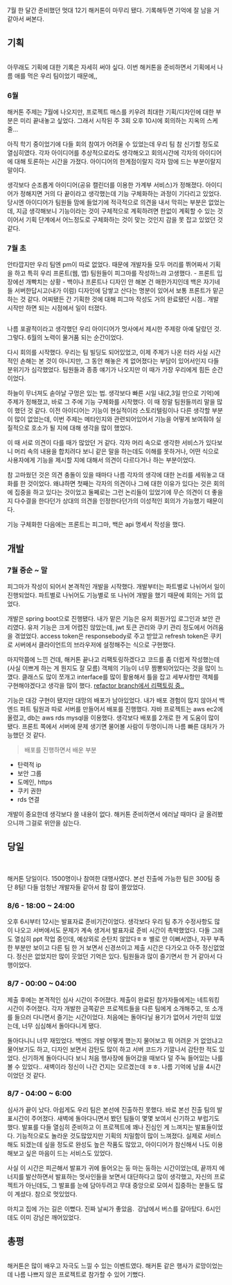 <p>7월 한 달간 준비했던 멋대 12기 해커톤이 마무리 됐다. 
기록해두면 기억에 잘 남을 거 같아서 써본다.</p>
<h2 id="기획">기획</h2>
<p><img alt="" src="https://velog.velcdn.com/images/9409velog/post/f20778c1-d25f-4d48-a83f-928450fdfb93/image.png" /></p>
<p>아무래도 기획에 대한 기록은 자세히 써야 싶다.
이번 해커톤을 준비하면서 기획에서 나름 애를 먹은 우리 팀이었기 때문에,,</p>
<h3 id="6월">6월</h3>
<p>해커톤 주제는 7월에 나오지만, 프로젝트 매스를 키우려 최대한 기획/디자인에 대한 부분은 미리 끝내놓고 싶었다. 그래서 시작된 주 3회 오후 10시에 회의하는 지옥의 스케줄...<img alt="" src="https://velog.velcdn.com/images/9409velog/post/1ddf9060-565b-4725-8838-fdefcd6be43b/image.png" /></p>
<p>아직 학기 중이었기에 다들 회의 참여가 어려울 수 있었는데 우리 팀 참 신기할 정도로 열심히였다. 각자 아이디어를 추상적으로라도 생각해오고 회의시간에 각자의 아이디어에 대해 토론하는 시간을 가졌다. 아이디어의 한계점이랄지 각자 맘에 드는 부분이랄지 말이다.</p>
<p>생각보다 순조롭게 아이디어(공유 캘린더를 이용한 가계부 서비스)가 정해졌다. 아이디어가 정해지면 거의 다 끝이라고 생각했는데 기능 구체화하는 과정이 기다리고 있었다. 당시엔 아이디어가 팀원들 맘에 들었기에 적극적으로 의견을 내서 막히는 부분은 없었는데, 지금 생각해보니 기능이라는 것이 구체적으로 계획하려면 한없이 계획할 수 있는 것이어서 기획 단계에서 어느정도로 구체화하는 것이 맞는 것인지 감을 못 잡고 있었던 것 같다.</p>
<h3 id="7월-초">7월 초</h3>
<p>안타깝지만 우리 팀엔 pm이 따로 없었다. 때문에 개발자들 모두 머리를 쮜어짜서 기획을 하고 특히 우리 프론트(웹, 앱) 팀원들이 피그마를 작성하느랴 고생했다. - 프론트 입장에선 개빡치는 상황 - 백이나 프론트나 디자인 안 해본 건 매한가지인데 백은 자기네들 서버한답시고(내가 이럼) 디자인에 담쌓고 산다는 명분이 있어서 보통 프론트가 맡곤 하는 것 같다. 어찌됐든 간 기획한 것에 대해 피그마 작성도 거의 완료됐던 시점.. 개발 시작만 하면 되는 시점에서 일이 터졌다.</p>
<p><img alt="" src="https://velog.velcdn.com/images/9409velog/post/f92c0043-aa1c-4f41-939b-5b2ddb4de94b/image.png" /></p>
<p>나름 포괄적이라고 생각했던 우리 아이디어가 멋사에서 제시한 주제랑 아예 달랐던 것.
그렇다. 6월의 노력이 물거품 되는 순간이었다. </p>
<p>다시 회의를 시작했다. 우리는 팀 빌딩도 되어있었고, 이제 주제가 나온 터라 사실 시간적인 손해는 본 것이 아니지만, 그 동안 해놓은 게 없어졌다는 부담이 있어서인지 다들 분위기가 심각했었다. 팀원들과 종종 얘기가 나오지만 이 때가 가장 우리에게 힘든 순간이었다.</p>
<p>하늘이 무너져도 솓아날 구멍은 있는 법. 생각보다 빠른 시일 내(2,3일 만으로 기억)에 주제가 정해졌고, 바로 그 주에 기능 구체화를 시작했다. 이 때 정말 팀원들끼리 말을 많이 했던 것 같다. 이전 아이디어는 기능이 현실적이라 스토리텔링이나 다른 생각할 부분이 많이 없었는데, 이번 주제는 메타인지와 관련되어있어서 기능을 어떻게 보여줘야 실질적으로 호소가 될 지에 대해 생각을 많이 했었다. </p>
<p>이 때 서로 의견이 다를 때가 많았던 거 같다. 각자 머리 속으로 생각한 서비스가 있다보니 머리 속의 내용을 합치려다 보니 같은 말을 하는데도 이해를 못하거나, 어떤 식으로 사용자에게 기능을 제시할 지에 대해서 의견이 다르다거나 하는 부분이었다. </p>
<p>참 고마웠던 것은 의견 충돌이 있을 때마다 나름 각자의 생각에 대한 논리를 세워놓고 대화를 한 것이었다. 왜냐하면 첫째는 각자의 의견이나 그에 대한 이유가 있다는 것은 회의에 집중을 하고 있다는 것이었고 둘쩨로는 그런 논리들이 있었기에 무슨 의견이 더 좋을 지 다수결을 한다던가 상대의 의견을 인정한다던가의 이성적인 회의가 가능했기 때문이다.</p>
<p>기능 구체화한 다음에는 프론트는 피그마, 백은 api 명세서 작성을 했다.</p>
<h2 id="개발">개발</h2>
<h3 id="7월-중순--말">7월 중순 ~ 말</h3>
<p>피그마가 작성이 되어서 본격적인 개발을 시작했다. 개발부터는 파트별로 나뉘어서 일이 진행되었다. 파트별로 나뉘어도 기능별로 또 나뉘어 개발을 했기 때문에 회의는 거의 없었다. </p>
<p>개발은 spring boot으로 진행됐다. 내가 맡은 기능은 유저 회원가입 로그인과 보안 관리였다. 유저 기능은 크게 어렵진 않았는데, jwt 토큰 관리와 쿠키 관리 정도에서 어려움을 겪었었다. access token은 responsebody로 주고 받았고 refresh token은 쿠키로 서버에서 클라이언트의 브라우저에 설정해주는 식으로 구현했다. </p>
<p>마지막쯤에 느낀 건데, 해커톤 끝나고 리팩토링하겠다고 코드를 좀 더럽게 작성했는데(사실 이쁘게 하는 게 뭔지도 잘 모름) 객체의 기능이 너무 짬뽕되어있다는 것을 많이 느꼈다. 클래스도 많이 쪼개고 interface를 많이 활용해서 틀을 잡고 세부사항만 객체를 구현해야겠다고 생각을 많이 했다. 
<a href="https://github.com/memory-team/memory-be">refactor branch에서 리팩토링 중..</a></p>
<p>기능은 대강 구현이 됐지만 대망의 배포가 남아있었다. 내가 배포 경험이 많지 않아서 백엔드 파트 팀원과 따로 서버를 만들어서 배포를 진행했다. 자바 프로젝트는 aws ec2에 올렸고, db는 aws rds mysql을 이용했다. 생각보다 배포를 2개로 한 게 도움이 많이 됐다. 프론트 쪽에서 서버에 문제 생기면 물어볼 사람이 두명이니까 나름 빠른 대처가 가능했던 것 같다.</p>
<blockquote>
<p>배포를 진행하면서 배운 부분</p>
</blockquote>
<ul>
<li>탄력적 ip</li>
<li>보안 그룹</li>
<li>도메인, https</li>
<li>쿠키 권한</li>
<li>rds 연결</li>
</ul>
<p>개발이 중요한데 생각보다 쓸 내용이 없다. 해커톤 준비하면서 에러날 때마다 글 올려봤으니까 그걸로 위안을 삼는다.</p>
<h2 id="당일">당일</h2>
<p><img alt="" src="https://velog.velcdn.com/images/9409velog/post/2781f4ce-2987-4453-a4ab-172e1cad9a87/image.jpeg" /><img alt="" src="https://velog.velcdn.com/images/9409velog/post/d10b35c2-0886-4b4a-ae12-00b78dc36912/image.jpeg" />
<img alt="" src="https://velog.velcdn.com/images/9409velog/post/5892905c-e3c9-4801-9d99-881e00dcc142/image.jpeg" /></p>
<p>해커톤 당일이다. 1500명이나 참여한 대행사였다. 본선 진출에 가능한 팀은 300팀 중 단 8팀! 다들 엄청난 개발자들 같아서 참 많이 쫄았었다. </p>
<h3 id="86---1800--2400">8/6 - 18:00 ~ 24:00</h3>
<p>오후 6시부터 12시는 발표자료 준비기간이었다. 생각보다 우리 팀 추가 수정사항도 많이 나오고 서버에서도 문제가 계속 생겨서 발표자료 준비 시간이 촉박했었다. 다들 그래도 열심히 ppt 작업 중인데, 예상외로 순탄치 않았다ㅎㅎ 별로 안 이뻐서였나, 자꾸 부족한 부분만 보이고 다른 팀 한 거 보면서 신경쓰이고 제출 시간은 다가오고 아주 정신없었다. 정신은 없었지만 많이 웃었던 기억은 있다. 팀원들과 많이 즐기면서 한 거 같아서 다행이었다.</p>
<h3 id="87---0000--0400">8/7 - 00:00 ~ 04:00</h3>
<p>제출 후에는 본격적인 심사 시간이 주어졌다. 제출이 완료된 참가자들에게는 네트워킹 시간이 주어졌다. 각자 개발한 금쪽같은 프로젝트들을 다른 팀에게 소개해주고, 또 소개를 들으러 다니면서 즐기는 시간이었다. 처음에는 돌아다닐 용기가 없어서 가만히 있었는데, 너무 심심해서 돌아다니게 됐다. </p>
<p>돌아다니니 너무 재밌었다. 백엔드 개발 어떻게 했는지 물어보고 뭐 어려운 거 없었냐고 물어보기도 하고, 디자인 보면서 감탄도 많이 하고 서버 코드가 기깔나서 감탄한 적도 있었다. 신기하게 돌아다니다 보니 처음 행사장에 들어갔을 때보다 덜 주눅 들어있는 나를 볼 수 있었다.. 새벽이라 정신이 나간 건지는 모르겠는데 ㅎㅎ. 나름 기억에 남을 4시간이었던 것 같다.</p>
<h3 id="87---0400--600">8/7 - 04:00 ~ 6:00</h3>
<p>심사가 끝이 났다. 아쉽게도 우리 팀은 본선에 진출하진 못했다. 
바로 본선 진출 팀의 발표시간이 주어졌다. 새벽에 돌아다니면서 봤던 팀들이 몇몇 보여서 신기하고 부럽기도 했다. 발표를 다들 열심히 준비하고 이 프로젝트에 꽤나 진심인 게 느껴지는 발표들이었다. 기능적으로도 놀라운 것도많았지만 기획의 치밀함이 많이 느껴졌다. 실제로 서비스해도 되겠는데 싶을 정도로 완성도 높은 작품도 많았고, 아이디어가 참신해서 나도 이용해보고 싶은 마음이 드는 서비스도 있었다.</p>
<p>사실 이 시간은 피곤해서 발표가 귀에 들어오는 둥 마는 둥하는 시간이었는데, 끝까지 에너지를 발산하면서 발표하는 멋사인들을 보면서 대단하다고 많이 생각했고, 자신의 프로젝트가 아닌데도, 그 발표를 눈에 담아두려고 무대 중앙으로 모여서 집중하는 분들도 많이 계셨다. 참으로 멋있었다.</p>
<p>마치고 집에 가는 길은 이뻤다. 진짜 날씨가 좋았음.<img alt="" src="https://velog.velcdn.com/images/9409velog/post/3a2ed7e0-7b6a-46fa-9ec6-2932d63ab8e3/image.jpeg" />
<img alt="" src="https://velog.velcdn.com/images/9409velog/post/d8b5308c-3496-4116-8715-c645d797cbc1/image.jpeg" />
강남에서 버스를 갈아탔다. 6시인데도 이미 강남은 깨어있었다.</p>
<h2 id="총평">총평</h2>
<p><img alt="" src="https://velog.velcdn.com/images/9409velog/post/3b6d6919-5ebd-4547-a7af-d69eee29e447/image.jpg" /></p>
<p>해커톤은 많이 배우고 자극도 느낄 수 있는 이벤트였다. 해커톤 같은 행사가 로망이었는데 나름 나쁘지 않은 프로젝트로 참가할 수 있어 기뻤다. </p>